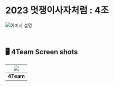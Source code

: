 # **2023 멋쟁이사자처럼 : 4조**

![이미지 설명](https://github.com/lim4373/4Team/assets/114973162/e3f276a7-084b-45a6-8baa-0ea7d062b6a0)




<br>

## 🖥️ **4Team Screen shots**

|<img src=https://github.com/lim4373/4Team/assets/114973162/6c00f1e3-68ba-408e-9fae-56228e0274d8>|
|------|
|<div align="center">**4Team**</div>|
<br>
